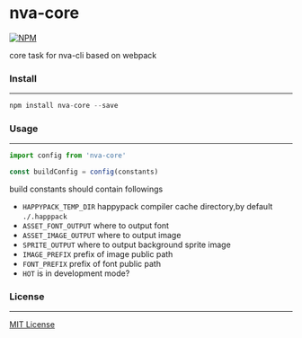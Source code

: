nva-core
===
[![NPM](https://nodei.co/npm/nva-core.png?downloads=true&downloadRank=true&stars=true)](https://nodei.co/npm/nva-core/)

core task for nva-cli based on webpack

### Install
---


```javascript
npm install nva-core --save
```

### Usage
---


```javascript
import config from 'nva-core'

const buildConfig = config(constants)
```

build constants should contain followings

- `HAPPYPACK_TEMP_DIR`  happypack compiler cache directory,by default `./.happpack`
- `ASSET_FONT_OUTPUT`   where to output font
- `ASSET_IMAGE_OUTPUT`  where to output image
- `SPRITE_OUTPUT`       where to output background sprite image
- `IMAGE_PREFIX`        prefix of image public path
- `FONT_PREFIX`         prefix of font public path 
- `HOT`                 is in development mode?

### License
---

[MIT License](http://en.wikipedia.org/wiki/MIT_License)

